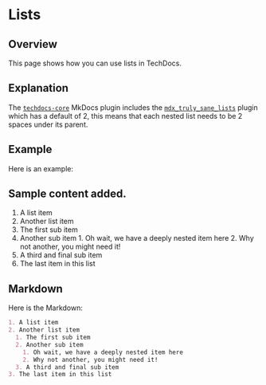 # Lists

## Overview

This page shows how you can use lists in TechDocs.

## Explanation

The [`techdocs-core`](https://github.com/backstage/mkdocs-techdocs-core) MkDocs plugin includes the [`mdx_truly_sane_lists`](https://github.com/radude/mdx_truly_sane_lists) plugin which has a default of 2, this means that each nested list needs to be 2 spaces under its parent.

## Example

Here is an example:
## Sample content added.
1. A list item
2. Another list item
  1. The first sub item
  2. Another sub item
    1. Oh wait, we have a deeply nested item here
    2. Why not another, you might need it!
  3. A third and final sub item
3. The last item in this list

## Markdown

Here is the Markdown:

```markdown
1. A list item
2. Another list item
  1. The first sub item
  2. Another sub item
    1. Oh wait, we have a deeply nested item here
    2. Why not another, you might need it!
  3. A third and final sub item
3. The last item in this list
```
